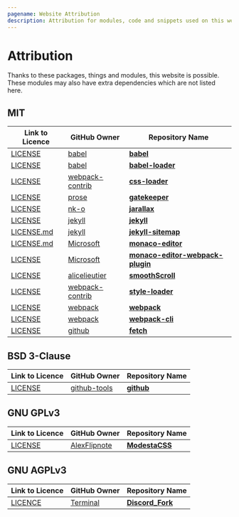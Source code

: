 ```yaml
---
pagename: Website Attribution
description: Attribution for modules, code and snippets used on this website
---
```


# Attribution
Thanks to these packages, things and modules, this website is possible.
These modules may also have extra dependencies which are not listed here.

## MIT

| Link to Licence | GitHub Owner | Repository Name |
| --------------- | ------------ | --------------- |
| [LICENSE](https://github.com/babel/babel/blob/master/LICENSE) | [babel](https://github.com/babel) | [**babel**](https://github.com/babel/babel) |
| [LICENSE](https://github.com/babel/babel-loader/blob/master/LICENSE) | [babel](https://github.com/babel) | [**babel-loader**](https://github.com/babel/babel-loader) |
| [LICENSE](https://github.com/webpack-contrib/css-loader/blob/master/LICENSE) | [webpack-contrib](https://github.com/webpack-contrib) | [**css-loader**](https://github.com/webpack-contrib/css-loader) |
| [LICENSE](https://github.com/prose/gatekeeper/blob/development/LICENSE) | [prose](https://github.com/prose/gatekeeper) | [**gatekeeper**](https://github.com/prose/gatekeeper) |
| [LICENSE](https://github.com/nk-o/jarallax/blob/master/LICENSE) | [nk-o](https://github.com/nk-o) | [**jarallax**](https://github.com/nk-o/jarallax) |
| [LICENSE](https://github.com/jekyll/jekyll/blob/master/LICENSE) | [jekyll](https://github.com/jekyll) | [**jekyll**](https://github.com/jekyll/jekyll) |
| [LICENSE.md](https://github.com/jekyll/jekyll-sitemap/blob/master/LICENSE.md) | [jekyll](https://github.com/jekyll) | [**jekyll-sitemap**](https://github.com/jekyll/jekyll-sitemap) |
| [LICENSE.md](https://github.com/Microsoft/monaco-editor/blob/master/LICENSE.md) | [Microsoft](https://github.com/Microsoft) | [**monaco-editor**](https://github.com/Microsoft/monaco-editor) |
| [LICENSE](https://github.com/Microsoft/monaco-editor-webpack-plugin/blob/master/LICENSE) | [Microsoft](https://github.com/Microsoft) | [**monaco-editor-webpack-plugin**](https://github.com/Microsoft/monaco-editor-webpack-plugin) |
| [LICENSE](https://github.com/alicelieutier/smoothScroll/blob/master/LICENSE) | [alicelieutier](https://github.com/alicelieutier) | [**smoothScroll**](https://github.com/alicelieutier/smoothScroll) |
| [LICENSE](https://github.com/webpack-contrib/style-loader/blob/master/LICENSE) | [webpack-contrib](https://github.com/webpack-contrib) | [**style-loader**](https://github.com/webpack-contrib/style-loader) |
| [LICENSE](https://github.com/webpack/webpack/blob/master/LICENSE) | [webpack](https://github.com/webpack) | [**webpack**](https://github.com/webpack/webpack) |
| [LICENSE](https://github.com/webpack/webpack-cli/LICENSE) | [webpack](https://github.com/webpack) | [**webpack-cli**](https://github.com/webpack/webpack-cli) |
| [LICENSE](https://github.com/github/fetch/blob/master/LICENSE) | [github](https://github.com/github) | [**fetch**](https://github.com/github/fetch) |

## BSD 3-Clause

Link to Licence | GitHub Owner | Repository Name
--------------- | ------------ | ---------------
[LICENSE](https://github.com/github-tools/github/blob/master/LICENSE) | [github-tools](https://github.com/github-tools) | [**github**](https://github.com/github-tools/github)

## GNU GPLv3

Link to Licence | GitHub Owner | Repository Name
--------------- | ------------ | ---------------
[LICENSE](https://github.com/AlexFlipnote/ModestaCSS/blob/master/LICENSE) | [AlexFlipnote](https://github.com/AlexFlipnote) | [**ModestaCSS**](https://github.com/AlexFlipnote/ModestaCSS)

## GNU AGPLv3

Link to Licence | GitHub Owner | Repository Name
--------------- | ------------ | ---------------
[LICENCE](https://github.com/Terminal/Discord_Fork/blob/master/LICENCE) | [Terminal](https://github.com/Terminal) | [**Discord_Fork**](https://github.com/Terminal/Discord_Fork)
